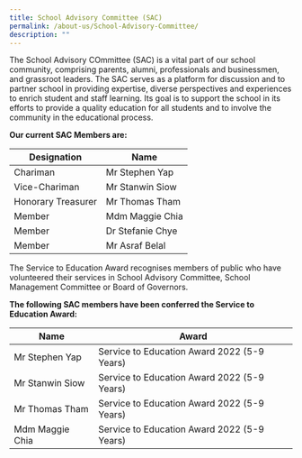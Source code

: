 ```yaml
---
title: School Advisory Committee (SAC)
permalink: /about-us/School-Advisory-Committee/
description: ""
---
```

The School Advisory COmmittee (SAC) is a vital part of our school community, comprising parents, alumni, professionals and businessmen, and grassroot leaders. The SAC serves as a platform for discussion and to partner school in providing expertise, diverse perspectives and experiences to enrich student and staff learning. Its goal is to support the school in its efforts to provide a quality education for all students and to involve the community in the educational process.


**Our current SAC Members are:**

| Designation | Name | 
| -------- | -------- |
| Chariman | Mr Stephen Yap | 
| Vice-Chariman | Mr Stanwin Siow | 
| Honorary Treasurer | Mr Thomas Tham | 
| Member | Mdm Maggie Chia | 
| Member | Dr Stefanie Chye | 
| Member | Mr Asraf Belal | 

The Service to Education Award recognises members of public who have volunteered their services in School Advisory Committee, School Management Committee or Board of Governors.

**The following SAC members have been conferred the Service to Education Award:**

| Name | Award | 
| -------- | -------- |
| Mr Stephen Yap | Service to Education Award 2022 (5-9 Years) | 
| Mr Stanwin Siow | Service to Education Award 2022 (5-9 Years) | 
| Mr Thomas Tham | Service to Education Award 2022 (5-9 Years) | 
| Mdm Maggie Chia | Service to Education Award 2022 (5-9 Years) |